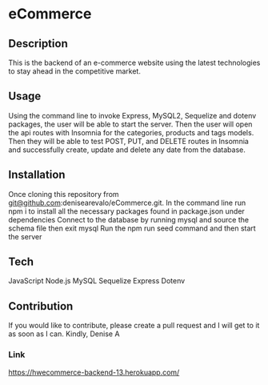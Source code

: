 # eCommerce

## Description

This is the backend of an e-commerce website using the latest technologies to stay ahead in the competitive market.

## Usage

Using the command line to invoke Express, MySQL2, Sequelize and dotenv packages, the user will be able to start the server. Then the user will open the api routes with Insomnia for the categories, products and tags models. Then they will be able to test POST, PUT, and DELETE routes in Insomnia and successfully create, update and delete any date from the database.

## Installation

Once cloning this repository from git@github.com:denisearevalo/eCommerce.git. 
In the command line run npm i to install all the necessary packages found in package.json under dependencies
Connect to the database by running mysql and source the schema file then exit mysql
Run the npm run seed command and then start the server

## Tech 

JavaScript
Node.js
MySQL
Sequelize
Express
Dotenv

## Contribution

If you would like to contribute, please create a pull request and I will get to it as soon as I can.
Kindly, 
Denise A

### Link
https://hwecommerce-backend-13.herokuapp.com/